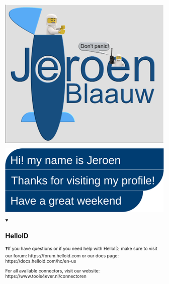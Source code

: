 <p align="center">
  <img src="logo.png"/>
</p>


<p align="center">
  <img src="infoUpdated.svg"/>
</p>

<details open>
  <summary><h2>HelloID</h2></summary>
  <p>❓If you have questions or if you need help with HelloID, make sure to visit our forum: https://forum.helloid.com or our docs page: https://docs.helloid.com/hc/en-us</pp>
  <p> For all available connectors, visit our website: https://www.tools4ever.nl/connectoren</p>
</details>

<!--
**mufana/mufana** is a ✨ _special_ ✨ repository because its `README.md` (this file) appears on your GitHub profile.
Here are some ideas to get you started:

- 🔭 I’m currently working on ...
- 🌱 I’m currently learning ...
- 👯 I’m looking to collaborate on ...
- 🤔 I’m looking for help with ...
- 💬 Ask me about ...
- 📫 How to reach me: ...
- 😄 Pronouns: ...
- ⚡ Fun fact: ...
-->
